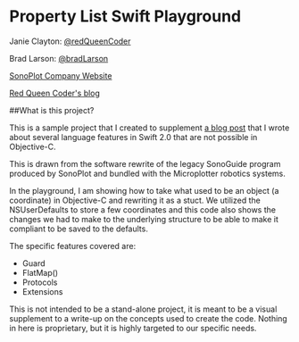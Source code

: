 # Property List Swift Playground

Janie Clayton: [@redQueenCoder](https://twitter.com/RedQueenCoder)

Brad Larson: [@bradLarson](https://twitter.com/BradLarson)

[SonoPlot Company Website](http://www.sonoplot.com)

[Red Queen Coder's blog](http://redqueencoder.com/)

##What is this project?

This is a sample project that I created to supplement [a blog post](http://redqueencoder.com/property-lists-and-user-defaults-in-swift/) that I wrote about several language features in Swift 2.0 that are not possible in Objective-C.

This is drawn from the software rewrite of the legacy SonoGuide program produced by SonoPlot and bundled with the Microplotter robotics systems.

In the playground, I am showing how to take what used to be an object (a coordinate) in Objective-C and rewriting it as a stuct. We utilized the NSUserDefaults to store a few coordinates and this code also shows the changes we had to make to the underlying structure to be able to make it compliant to be saved to the defaults.

The specific features covered are:
- Guard
- FlatMap()
- Protocols
- Extensions

This is not intended to be a stand-alone project, it is meant to be a visual supplement to a write-up on the concepts used to create the code. Nothing in here is proprietary, but it is highly targeted to our specific needs.
